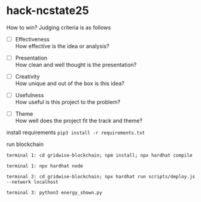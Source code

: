 # hack-ncstate25

How to win? Judging criteria is as follows

- [ ] Effectiveness <br>
How effective is the idea or analysis?

- [ ] Presentation <br>
How clean and well thought is the presentation?

- [ ] Creativity <br>
How unique and out of the box is this idea?

- [ ] Usefulness <br>
How useful is this project to the problem?

- [ ] Theme <br>
How well does the project fit the track and theme?

install requirements `pip3 install -r requirements.txt`

run blockchain 

`terminal 1: cd gridwise-blockchain; npm install; npx hardhat compile`

`terminal 1: npx hardhat node`

`terminal 2: cd gridwise-blockchain; npx hardhat run scripts/deploy.js --network localhost`

`terminal 3: python3 energy_shown.py`


